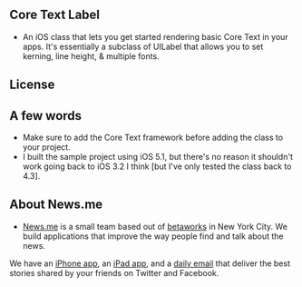 ## Core Text Label 
- An iOS class that lets you get started rendering basic Core Text in your apps. It's essentially a subclass of UILabel that allows you to set kerning, line height, & multiple fonts.

## License

## A few words
- Make sure to add the Core Text framework before adding the class to your project.
- I built the sample project using iOS 5.1, but there's no reason it shouldn't work going back to iOS 3.2 I think [but I've only tested the class back to 4.3].

## About News.me
- [News.me](http://News.me/) is a small team based out of [betaworks](http://betaworks.com/) in New York City. We build applications that improve the way people find and talk about the news.

We have an [iPhone app](http://news.me/iphone-download?source=about), an [iPad app](http://news.me/ipad-download?source=about), and a [daily email](http://www.news.me/#email-signup) that deliver the best stories shared by your friends on Twitter and Facebook.